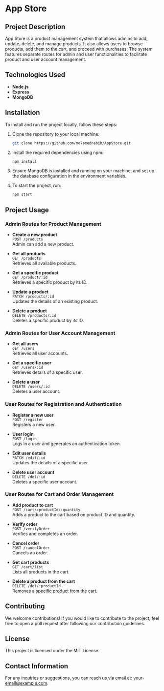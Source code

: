 # App Store

## Project Description

App Store is a product management system that allows admins to add, update, delete, and manage products. It also allows users to browse products, add them to the cart, and proceed with purchases. The system features separate routes for admin and user functionalities to facilitate product and user account management.

## Technologies Used

- **Node.js**
- **Express**
- **MongoDB**

## Installation

To install and run the project locally, follow these steps:

1. Clone the repository to your local machine:

   ```bash
   git clone https://github.com/mo7amednabih/AppStore.git
   ```

2. Install the required dependencies using npm:

   ```bash
   npm install
   ```

3. Ensure MongoDB is installed and running on your machine, and set up the database configuration in the environment variables.

4. To start the project, run:
   ```bash
   npm start
   ```

## Project Usage

### Admin Routes for Product Management

- **Create a new product**  
  `POST /products`  
  Admin can add a new product.

- **Get all products**  
  `GET /products`  
  Retrieves all available products.

- **Get a specific product**  
  `GET /product/:id`  
  Retrieves a specific product by its ID.

- **Update a product**  
  `PATCH /products/:id`  
  Updates the details of an existing product.

- **Delete a product**  
  `DELETE /products/:id`  
  Deletes a specific product by its ID.

### Admin Routes for User Account Management

- **Get all users**  
  `GET /users`  
  Retrieves all user accounts.

- **Get a specific user**  
  `GET /users/:id`  
  Retrieves details of a specific user.

- **Delete a user**  
  `DELETE /users/:id`  
  Deletes a user account.

### User Routes for Registration and Authentication

- **Register a new user**  
  `POST /register`  
  Registers a new user.

- **User login**  
  `POST /login`  
  Logs in a user and generates an authentication token.

- **Edit user details**  
  `PATCH /edit/:id`  
  Updates the details of a specific user.

- **Delete user account**  
  `DELETE /del/:id`  
  Deletes a specific user account.

### User Routes for Cart and Order Management

- **Add product to cart**  
  `POST /cart/:productId/:quantity`  
  Adds a product to the cart based on product ID and quantity.

- **Verify order**  
  `POST /verifyOrder`  
  Verifies and completes an order.

- **Cancel order**  
  `POST /cancelOrder`  
  Cancels an order.

- **Get cart products**  
  `GET /cart/list`  
  Lists all products in the cart.

- **Delete a product from the cart**  
  `DELETE /del/:productId`  
  Removes a specific product from the cart.

## Contributing

We welcome contributions! If you would like to contribute to the project, feel free to open a pull request after following our contribution guidelines.

## License

This project is licensed under the MIT License.

## Contact Information

For any inquiries or suggestions, you can reach us via email at: [your-email@example.com](mailto:your-email@example.com).

